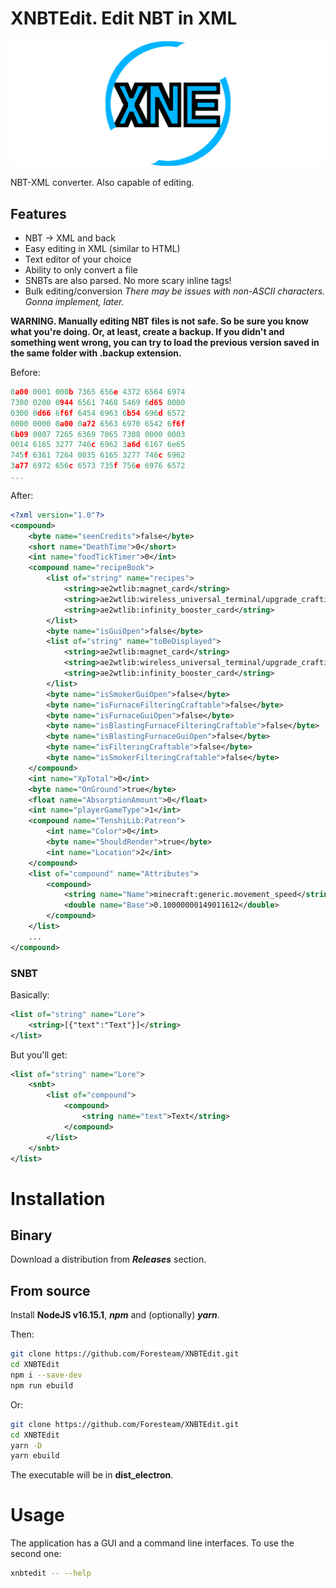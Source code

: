 # XNBTEdit. Edit NBT in XML
![](logo.png)

NBT-XML converter. Also capable of editing.
## Features
* NBT -> XML and back
* Easy editing in XML (similar to HTML)
* Text editor of your choice
* Ability to only convert a file
* SNBTs are also parsed. No more scary inline tags!
* Bulk editing/conversion
*There may be issues with non-ASCII characters. Gonna implement, later.*

**WARNING. Manually editing NBT files is not safe. So be sure you know what you\'re doing. Or, at least, create a backup. If you didn\'t and something went wrong, you can try to load the previous version saved in the same folder with .backup extension.**

Before:
```h
0a00 0001 000b 7365 656e 4372 6564 6974
7300 0200 0944 6561 7468 5469 6d65 0000
0300 0d66 6f6f 6454 6963 6b54 696d 6572
0000 0000 0a00 0a72 6563 6970 6542 6f6f
6b09 0007 7265 6369 7065 7308 0000 0003
0014 6165 3277 746c 6962 3a6d 6167 6e65
745f 6361 7264 0035 6165 3277 746c 6962
3a77 6972 656c 6573 735f 756e 6976 6572
...
```
After:
```xml
<?xml version="1.0"?>
<compound>
	<byte name="seenCredits">false</byte>
	<short name="DeathTime">0</short>
	<int name="foodTickTimer">0</int>
	<compound name="recipeBook">
		<list of="string" name="recipes">
			<string>ae2wtlib:magnet_card</string>
			<string>ae2wtlib:wireless_universal_terminal/upgrade_crafting</string>
			<string>ae2wtlib:infinity_booster_card</string>
		</list>
		<byte name="isGuiOpen">false</byte>
		<list of="string" name="toBeDisplayed">
			<string>ae2wtlib:magnet_card</string>
			<string>ae2wtlib:wireless_universal_terminal/upgrade_crafting</string>
			<string>ae2wtlib:infinity_booster_card</string>
		</list>
		<byte name="isSmokerGuiOpen">false</byte>
		<byte name="isFurnaceFilteringCraftable">false</byte>
		<byte name="isFurnaceGuiOpen">false</byte>
		<byte name="isBlastingFurnaceFilteringCraftable">false</byte>
		<byte name="isBlastingFurnaceGuiOpen">false</byte>
		<byte name="isFilteringCraftable">false</byte>
		<byte name="isSmokerFilteringCraftable">false</byte>
	</compound>
	<int name="XpTotal">0</int>
	<byte name="OnGround">true</byte>
	<float name="AbsorptionAmount">0</float>
	<int name="playerGameType">1</int>
	<compound name="TenshiLib:Patreon">
		<int name="Color">0</int>
		<byte name="ShouldRender">true</byte>
		<int name="Location">2</int>
	</compound>
	<list of="compound" name="Attributes">
		<compound>
			<string name="Name">minecraft:generic.movement_speed</string>
			<double name="Base">0.10000000149011612</double>
		</compound>
	</list>
	...
</compound>
```
### SNBT
Basically:
```xml
<list of="string" name="Lore">
	<string>[{"text":"Text"}]</string>
</list>
```
But you'll get:
```xml
<list of="string" name="Lore">
	<snbt>
		<list of="compound">
			<compound>
				<string name="text">Text</string>
			</compound>
		</list>
	</snbt>
</list>
```

# Installation
## Binary
Download a distribution from ***Releases*** section.
## From source
Install **NodeJS v16.15.1**, ***npm*** and (optionally) ***yarn***.

Then:
```sh
git clone https://github.com/Foresteam/XNBTEdit.git
cd XNBTEdit
npm i --save-dev
npm run ebuild
```
Or:
```sh
git clone https://github.com/Foresteam/XNBTEdit.git
cd XNBTEdit
yarn -D
yarn ebuild
```

The executable will be in **dist_electron**.

# Usage
The application has a GUI and a command line interfaces. To use the second one:
```sh
xnbtedit -- --help
```